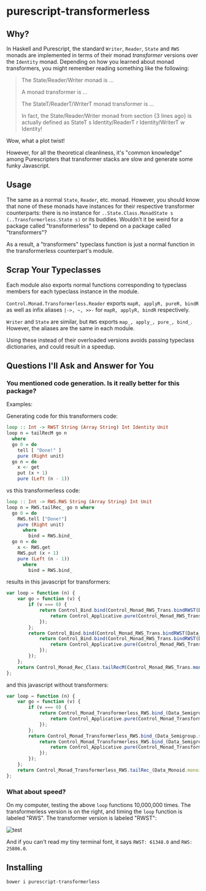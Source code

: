 # purescript-transformerless

## Why?
In Haskell and Purescript, the standard `Writer`, `Reader`, `State` and `RWS`
monads are implemented in terms of their monad *transformer* versions over the
`Identity` monad. Depending on how you learned about monad transformers, you might
remember reading something like the following:

> The State/Reader/Writer monad is ...
>
> A monad transformer is ...
>
> The StateT/ReaderT/WriterT monad transformer is ...
>
> In fact, the State/Reader/Writer monad from section {3 lines ago} is actually
defined as StateT s Identity/ReaderT r Identity/WriterT w Identity!

Wow, what a plot twist!

However, for all the theoretical cleanliness, it's "common knowledge" among
Purescripters that transformer stacks are slow and generate some funky Javascript.

## Usage

The same as a normal `State`, `Reader`, etc. monad. However, you should know that
none of these monads have instances for their respective transformer counterparts:
there is no instance for `..State.Class.MonadState s (..Transformerless.State s)`
or its buddies. Wouldn't it be weird for a package called "transformerless" to
depend on a package called "transformers"?

As a result, a "transformers" typeclass function is just a normal function in
the transformerless counterpart's module.

## Scrap Your Typeclasses

Each module also exports normal functions corresponding to typeclass members for
each typeclass instance in the module.

`Control.Monad.Transformerless.Reader` exports `mapR, applyR, pureR, bindR`
as well as infix aliases `|->, ~, >>-` for `mapR, applyR, bindR` respectively.

`Writer` and `State` are similar, but `RWS` exports `map_, apply_, pure_, bind_`.
However, the aliases are the same in each module.

Using these instead of their overloaded versions avoids passing typeclass
dictionaries, and could result in a speedup.

## Questions I'll Ask and Answer for You

### You mentioned code generation. Is it really better for this package?

Examples:

Generating code for this transformers code:
```purescript
loop :: Int -> RWST String (Array String) Int Identity Unit
loop n = tailRecM go n
  where
  go 0 = do
    tell [ "Done!" ]
    pure (Right unit)
  go n = do
    x <- get
    put (x + 1)
    pure (Left (n - 1))
```

vs this transformerless code:
```purescript
loop :: Int -> RWS.RWS String (Array String) Int Unit
loop n = RWS.tailRec_ go n where
  go 0 = do
    RWS.tell ["Done!"]
    pure (Right unit)
      where
        bind = RWS.bind_
  go n = do
    x <- RWS.get
    RWS.put (x + 1)
    pure (Left (n - 1))
      where
        bind = RWS.bind_
```

results in this javascript for transformers:
```javascript
var loop = function (n) {
    var go = function (v) {
        if (v === 0) {
            return Control_Bind.bind(Control_Monad_RWS_Trans.bindRWST(Data_Identity.bindIdentity)(Data_Monoid.monoidArray))(Control_Monad_Writer_Class.tell(Control_Monad_RWS_Trans.monadWriterRWST(Data_Identity.monadIdentity)(Data_Monoid.monoidArray))([ "Done!" ]))(function () {
                return Control_Applicative.pure(Control_Monad_RWS_Trans.applicativeRWST(Data_Identity.monadIdentity)(Data_Monoid.monoidArray))(new Data_Either.Right(Data_Unit.unit));
            });
        };
        return Control_Bind.bind(Control_Monad_RWS_Trans.bindRWST(Data_Identity.bindIdentity)(Data_Monoid.monoidArray))(Control_Monad_State_Class.get(Control_Monad_RWS_Trans.monadStateRWST(Data_Identity.monadIdentity)(Data_Monoid.monoidArray)))(function (v1) {
            return Control_Bind.bind(Control_Monad_RWS_Trans.bindRWST(Data_Identity.bindIdentity)(Data_Monoid.monoidArray))(Control_Monad_State_Class.put(Control_Monad_RWS_Trans.monadStateRWST(Data_Identity.monadIdentity)(Data_Monoid.monoidArray))(v1 + 1 | 0))(function () {
                return Control_Applicative.pure(Control_Monad_RWS_Trans.applicativeRWST(Data_Identity.monadIdentity)(Data_Monoid.monoidArray))(new Data_Either.Left(v - 1));
            });
        });
    };
    return Control_Monad_Rec_Class.tailRecM(Control_Monad_RWS_Trans.monadRecRWST(Control_Monad_Rec_Class.monadRecIdentity)(Data_Monoid.monoidArray))(go)(n);
};
```

and this javascript without transformers:
```javascript
var loop = function (n) {
    var go = function (v) {
        if (v === 0) {
            return Control_Monad_Transformerless_RWS.bind_(Data_Semigroup.semigroupArray)(Control_Monad_Transformerless_RWS.tell([ "Done!" ]))(function () {
                return Control_Applicative.pure(Control_Monad_Transformerless_RWS.applicativeRWS(Data_Monoid.monoidArray))(new Data_Either.Right(Data_Unit.unit));
            });
        };
        return Control_Monad_Transformerless_RWS.bind_(Data_Semigroup.semigroupArray)(Control_Monad_Transformerless_RWS.get(Data_Monoid.monoidArray))(function (v1) {
            return Control_Monad_Transformerless_RWS.bind_(Data_Semigroup.semigroupArray)(Control_Monad_Transformerless_RWS.put(Data_Monoid.monoidArray)(v1 + 1 | 0))(function () {
                return Control_Applicative.pure(Control_Monad_Transformerless_RWS.applicativeRWS(Data_Monoid.monoidArray))(new Data_Either.Left(v - 1));
            });
        });
    };
    return Control_Monad_Transformerless_RWS.tailRec_(Data_Monoid.monoidArray)(go)(n);
};
```

### What about speed?

On my computer, testing the above `loop` functions 10,000,000 times. The transformerless version is on the right, and
timing the `loop` function is labeled "RWS". The transformer version is labeled "RWST":

![test](http://i.imgur.com/SJaqi4U.png)

And if you can't read my tiny terminal font, it says `RWST: 61348.0` and `RWS: 25806.0`.

## Installing
`bower i purescript-transformerless`
